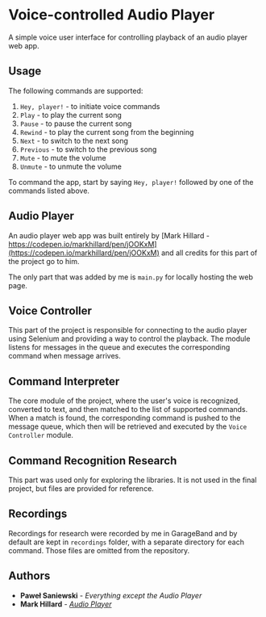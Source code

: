 # Voice-controlled Audio Player
A simple voice user interface for controlling playback of an audio player web app.

## Usage
The following commands are supported:

1. `Hey, player!` - to initiate voice commands
2. `Play` - to play the current song
3. `Pause` - to pause the current song
4. `Rewind` - to play the current song from the beginning
5. `Next` - to switch to the next song
6. `Previous` - to switch to the previous song
7. `Mute` - to mute the volume
8. `Unmute` - to unmute the volume

To command the app, start by saying `Hey, player!` followed by one of the commands listed above.

## Audio Player
An audio player web app was built entirely by [Mark Hillard - https://codepen.io/markhillard/pen/jOOKxM](https://codepen.io/markhillard/pen/jOOKxM) and all credits for this part of the project go to him.

The only part that was added by me is `main.py` for locally hosting the web page.

## Voice Controller
This part of the project is responsible for connecting to the audio player using Selenium and providing a way to control the playback. The module listens for messages in the queue and executes the corresponding command when message arrives.

## Command Interpreter
The core module of the project, where the user's voice is recognized, converted to text, and then matched to the list of supported commands. When a match is found, the corresponding command is pushed to the message queue, which then will be retrieved and executed by the `Voice Controller` module.

## Command Recognition Research
This part was used only for exploring the libraries. It is not used in the final project, but files are provided for reference.

## Recordings
Recordings for research were recorded by me in GarageBand and by default are kept in `recordings` folder, with a separate directory for each command. Those files are omitted from the repository.

## Authors
* **Paweł Saniewski** - *Everything except the Audio Player*
* **Mark Hillard** - *[Audio Player](https://codepen.io/markhillard/pen/jOOKxM)*
